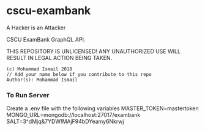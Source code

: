 # cscu-exambank
A Hacker is an Attacker

CSCU ExamBank GraphQL API.

THIS REPOSITORY IS UNLICENSED! ANY UNAUTHORIZED USE WILL RESULT IN LEGAL ACTION BEING TAKEN.
```
(c) Mohammad Ismail 2018
// Add your name below if you contribute to this repo
Author(s): Mohammad Ismail
```

### To Run Server
Create a .env file with the following variables
MASTER_TOKEN=mastertoken
MONGO_URL=mongodb://localhost:27017/exambank
SALT=3^dMjq&7YDW!MAjF94bDYeamy6Nkrwj
